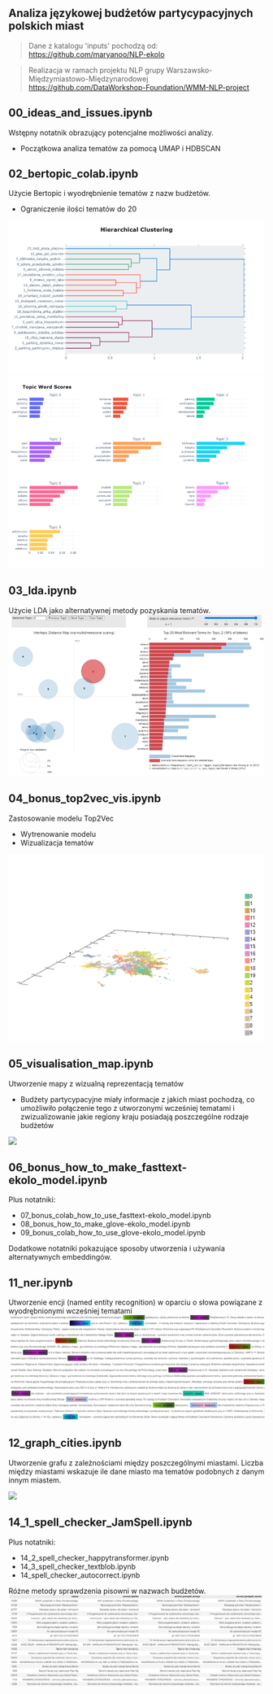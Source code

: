 ## Analiza językowej budżetów partycypacyjnych polskich miast
> Dane z katalogu 'inputs' pochodzą od: https://github.com/maryanoo/NLP-ekolo

> Realizacja w ramach projektu NLP grupy Warszawsko-Międzymiastowo-Międzynarodowej
https://github.com/DataWorkshop-Foundation/WMM-NLP-project

## 00_ideas_and_issues.ipynb
Wstępny notatnik obrazujący potencjalne możliwości analizy.
* Początkowa analiza tematów za pomocą UMAP i HDBSCAN

## 02_bertopic_colab.ipynb
Użycie Bertopic i wyodrębnienie tematów z nazw budżetów. 
* Ograniczenie ilości tematów do 20
<img src="images/clustering.png">
<img src="images/word_scores.png">

## 03_lda.ipynb
Użycie LDA jako alternatywnej metody pozyskania tematów.
<img src="images/lda.png">

## 04_bonus_top2vec_vis.ipynb
Zastosowanie modelu Top2Vec
* Wytrenowanie modelu
* Wizualizacja tematów
<img src="images/Animation2.webp">

## 05_visualisation_map.ipynb
Utworzenie mapy z wizualną reprezentacją tematów
* Budżety partycypacyjne miały informacje z jakich miast pochodzą, co umożliwiło połączenie tego z utworzonymi wcześniej tematami i zwizualizowanie jakie regiony kraju posiadają poszczególne rodzaje budżetów
<img src="images/Animation.webp">

## 06_bonus_how_to_make_fasttext-ekolo_model.ipynb
Plus notatniki:
* 07_bonus_colab_how_to_use_fasttext-ekolo_model.ipynb
* 08_bonus_how_to_make_glove-ekolo_model.ipynb
* 09_bonus_colab_how_to_use_glove-ekolo_model.ipynb

Dodatkowe notatniki pokazujące sposoby utworzenia i używania alternatywnych embeddingów.

## 11_ner.ipynb
Utworzenie encji (named entity recognition) w oparciu o słowa powiązane z wyodrębnionymi wcześniej tematami
<img src="images/ner.png">

## 12_graph_cities.ipynb
Utworzenie grafu z zależnościami między poszczególnymi miastami. Liczba między miastami wskazuje ile dane miasto ma tematów podobnych z danym innym miastem.
  
<img src="images/graph.webp">

## 14_1_spell_checker_JamSpell.ipynb
Plus notatniki:
* 14_2_spell_checker_happytransformer.ipynb
* 14_3_spell_checker_textblob.ipynb
* 14_spell_checker_autocorrect.ipynb

Różne metody sprawdzenia pisowni w nazwach budżetów.
<img src="images/spell.png">
